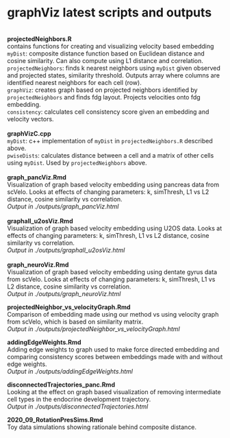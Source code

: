 # graphViz latest scripts and outputs
\
**projectedNeighbors.R**  \
contains functions for creating and visualizing velocity based embedding  \
`myDist`: composite distance function based on Euclidean distance and cosine similarity. Can also compute using L1 distance and correlation.  \
`projectedNeighbors`: finds k nearest neighbors using `myDist` given observed and projected states, similarity threshold. Outputs array where columns are identified nearest neighbors for each cell (row).  \
`graphViz`: creates graph based on projected neighbors identified by `projectedNeighbors` and finds fdg layout. Projects velocities onto fdg embedding.   \
`consistency`: calculates cell consistency score given an embedding and velocity vectors.  \
\
**graphVizC.cpp**  
`myDist`: c++ implementation of `myDist` in `projectedNeighbors.R` described above.  
`pwiseDists`: calculates distance between a cell and a matrix of other cells using `myDist`. Used by `projectedNeighbors` above.  
\
**graph_pancViz.Rmd**  \
Visualization of graph based velocity embedding using pancreas data from scVelo. Looks at effects of changing parameters: k, simThresh, L1 vs L2 distance, cosine similarity vs correlation.\
*Output in ./outputs/graph_pancViz.html*\
\
**graphall_u2osViz.Rmd**  \
Visualization of graph based velocity embedding using U2OS data. Looks at effects of changing parameters: k, simThresh, L1 vs L2 distance, cosine similarity vs correlation.\
*Output in ./outputs/graphall_u2osViz.html*\
\
**graph_neuroViz.Rmd**  
Visualization of graph based velocity embedding using dentate gyrus data from scVelo. Looks at effects of changing parameters: k, simThresh, L1 vs L2 distance, cosine similarity vs correlation.\
*Output in ./outputs/graph_neuroViz.html*  

**projectedNeighbor_vs_velocityGraph.Rmd**  
Comparison of embedding made using our method vs using velocity graph from scVelo, which is based on similarity matrix.  
*Output in ./outputs/projectedNeighbor_vs_velocityGraph.html*   

**addingEdgeWeights.Rmd**  
Adding edge weights to graph used to make force directed embedding and comparing consistency scores between embeddings made with and without edge weights.  
*Output in ./outputs/addingEdgeWeights.html*  

**disconnectedTrajectories_panc.Rmd**  
Looking at the effect on graph based visualization of removing intermediate cell types in the endocrine development trajectory.  
*Output in ./outputs/disconnectedTrajectories.html*  

**2020_09_RotationPresSims.Rmd**\
Toy data simulations showing rationale behind composite distance.
